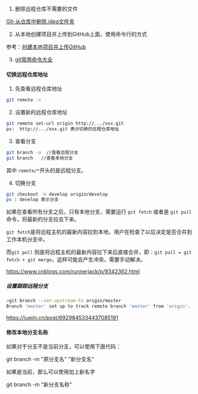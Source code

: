 1. 删除远程仓库不需要的文件

[Git-从仓库中删除.idea文件夹](https://blog.csdn.net/leorx01/article/details/66968707) 

2. 从本地创建项目并上传到GitHub上面，使用命令行的方式

参考：[创建本地项目并上传GitHub](https://juejin.im/post/6844903779314171918)

3. [git常用命令大全](https://blog.csdn.net/halaoda/article/details/78661334)







#### 切换远程仓库地址

1. 先查看远程仓库地址

```sh
git remote -v
```

2. 设置新的远程仓库地址

```sh
git remote set-url origin http://.../xxx.git
ps:  http://.../xxx.git 表示切换的远程仓库地址
```

3. 查看分支

```sh
git branch -a  //查看远程分支
git branch   //查看本地分支
```

其中 `remote/*`开头的是远程分支。

4. 切换分支

```sh
git checkout -b develop origin/develop
ps : develop 表示分支
```

如果在查看所有分支之后，只有本地分支，需要运行 `git fetch` 或者是 `git pull` 命令，将最新的分支拉去下来。

`git fetch`是将远程主机的最新内容拉到本地，用户在检查了以后决定是否合并到工作本机分支中。

而`git pull` 则是将远程主机的最新内容拉下来后直接合并，即：`git pull = git fetch + git merge`，这样可能会产生冲突，需要手动解决。

https://www.cnblogs.com/runnerjack/p/9342362.html

##### 设置跟踪远程分支

```sh
>git branch --set-upstream-to origin/master
Branch 'master' set up to track remote branch 'master' from 'origin'.
```

https://juejin.cn/post/6929845334437085191

#### 修改本地分支名称

如果对于分支不是当前分支，可以使用下面代码： 

git branch -m "原分支名" "新分支名" 

如果是当前，那么可以使用加上新名字

 git branch -m "新分支名称"



